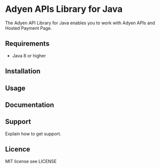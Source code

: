 # Adyen APIs Library for Java
The Adyen API Library for Java enables you to work with Adyen APIs and Hosted Payment Page.
  
## Requirements

* Java 8 or higher
  
## Installation
  
  
## Usage

## Documentation
    
## Support
  
Explain how to get support.
  
## Licence

MIT license see LICENSE